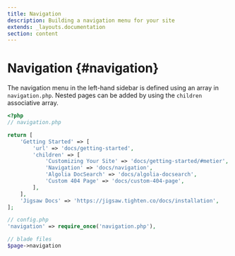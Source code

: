 ```yaml
---
title: Navigation
description: Building a navigation menu for your site
extends: _layouts.documentation
section: content
---
```


# Navigation {#navigation}

The navigation menu in the left-hand sidebar is defined using an array in `navigation.php`. Nested pages can be added by using the `children` associative array.

```php
<?php
// navigation.php

return [
    'Getting Started' => [
        'url' => 'docs/getting-started',
        'children' => [
            'Customizing Your Site' => 'docs/getting-started/#metier',
            'Navigation' => 'docs/navigation',
            'Algolia DocSearch' => 'docs/algolia-docsearch',
            'Custom 404 Page' => 'docs/custom-404-page',
        ],
    ],
    'Jigsaw Docs' => 'https://jigsaw.tighten.co/docs/installation',
];

// config.php
'navigation' => require_once('navigation.php'),

// blade files
$page->navigation
```
